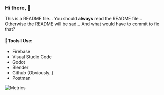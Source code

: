 
### Hi there, 👋
This is a README file... You should **always** read the README file... Otherwise the README will be sad... And what would have to commit to fix that?

#### 🔬Tools I Use:
- Firebase
- Visual Studio Code
- Godot
- Blender
- Github (Obviously..)
- Postman

![Metrics](https://metrics.lecoq.io/joshpinto6?template=classic&base.indepth=false&config.timezone=America%2FNew_York)
